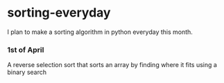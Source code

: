 # sorting-everyday
I plan to make a sorting algorithm in python everyday this month.

### 1st of April
A reverse selection sort that sorts an array by finding where it fits using a binary search

